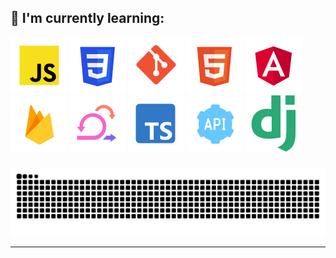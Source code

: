 
## :rocket: I'm currently learning:

![Javascript](img/javascript.png)
![CSS](img/css.png)
![Git](img/git.png)
![Html](img/html.png)
![Angular](img/angular.png)
![firebase](img/firebase.png)
![scrum](img/scrum.png)
![typescript](img/typescript.png)
![scrum](img/rest-api.png)
![django](img/django.png)

###

<img src="https://raw.githubusercontent.com/thmber/thmber/output/snake.svg" alt="Snake animation" />


---

